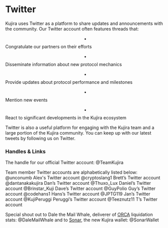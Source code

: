 # Twitter

Kujira uses Twitter as a platform to share updates and announcements with the community. Our Twitter account often features threads that:

$$\bullet$$ Congratulate our partners on their efforts

$$\bullet$$ Disseminate information about new protocol mechanics

$$\bullet$$ Provide updates about protocol performance and milestones&#x20;

$$\bullet$$ Mention new events&#x20;

$$\bullet$$ React to significant developments in the Kujira ecosystem

Twitter is also a useful platform for engaging with the Kujira team and a large portion of the Kujira community. You can keep up with our latest tweets by following us on Twitter.

### Handles & Links

The handle for our official Twitter account: @TeamKujira

Team member Twitter accounts are alphabetically listed below:                                                                                                                                                           @unconumb Alex's Twitter account                                                                                           @cryptoslang1 Brett’s Twitter account                                                                                                     @dantanakakujira Dan’s Twitter account                                                                                                                                                                                                         @Thuxo\_Lux Daniel’s Twitter account                                                                                                                                                                                                         @Brinstar\_Kuji Dave’s Twitter account                                                                                                                                                                                                         @GuyPolio Guy’s Twitter account                                                                                                                                                                                                         @codehans1 Hans’s Twitter account                                                                                                                                                                                                         @JPTG119 Jan’s Twitter account                                                                                                                                                                                                         @KujiPeruggi Peruggi’s Twitter account                                                                                                                                                       @Teeznutz11 T’s Twitter account

Special shout out to Dale the Mail Whale, deliverer of [ORCA](../../dapps-and-infrastructure/orca/) liquidation stats: @DaleMailWhale       and to [Sonar](../../dapps-and-infrastructure/kujira-wallet/), the new Kujira wallet: @SonarWallet
